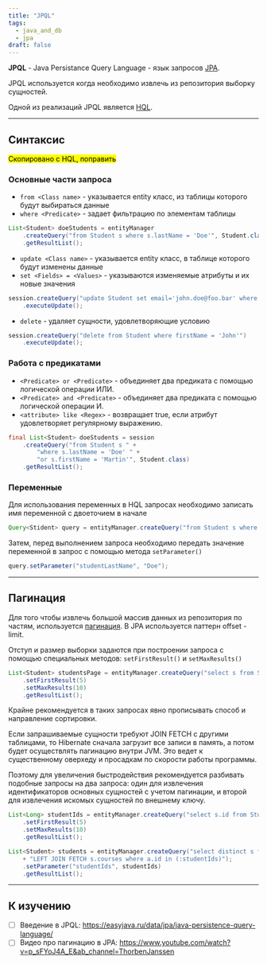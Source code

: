 ```yaml
---
title: "JPQL"
tags:
  - java_and_db
  - jpa
draft: false
---
```


**JPQL** - Java Persistance Query Language - язык запросов [JPA](jpa.md).

JPQL используется когда необходимо извлечь из репозитория выборку сущностей.

Одной из реализаций JPQL является [HQL](../external_lib/hql.md).

---
## Синтаксис

<mark>Скопировано с HQL, поправить</mark>

### Основные части запроса

- `from <Class name>` - указывается entity класс, из таблицы которого будут выбираться данные
- `where <Predicate>` - задает фильтрацию по элементам таблицы
```java
List<Student> doeStudents = entityManager
    .createQuery("from Student s where s.lastName = 'Doe'", Student.class)
    .getResultList();
```

- `update <Class name>` - указывается entity класс, в таблице которого будут изменены данные
- `set <Fields> = <Values>` - указываются изменяемые атрибуты и их новые значения

```java
session.createQuery("update Student set email='john.doe@foo.bar' where firstName = 'John'")
    .executeUpdate();
```

- `delete` - удаляет сущности, удовлетворяющие условию

```java
session.createQuery("delete from Student where firstName = 'John'")
    .executeUpdate();
```

### Работа с предикатами

- `<Predicate> or <Predicate>` - объединяет два предиката с помощью логической операции ИЛИ.
- `<Predicate> and <Predicate>` - объединяет два предиката с помощью логической операции И.
- `<attribute> like <Regex>` - возвращает true, если атрибут удовлетворяет регулярному выражению.

```java
final List<Student> doeStudents = session
    .createQuery("from Student s " +
        "where s.lastName = 'Doe' " +
        "or s.firstName = 'Martin'", Student.class)
    .getResultList();
```

### Переменные

Для использования переменных в HQL запросах необходимо записать имя переменной с двоеточием в начале

```java
Query<Stident> query = entityManager.createQuery("from Student s where s.lastName = :studentLastName");
```

Затем, перед выполнением запроса необходимо передать значение переменной в запрос с помощью метода `setParameter()`

```java
query.setParameter("studentLastName", "Doe");
```

---
## Пагинация

Для того чтобы извлечь большой массив данных из репозитория по частям, используется [пагинация](../spring/pagination_and_sorting.md). В JPA используется паттерн offset - limit.

Отступ и размер выборки задаются при построении запроса с помощью специальных методов: `setFirstResult()` и `setMaxResults()`

```java
List<Student> studentsPage = entityManager.createQuery("select s from Student s orderBy s.id asc", Student.class)
    .setFirstResult(5)
    .setMaxResults(10)
    .getResultList();
```

Крайне рекомендуется в таких запросах явно прописывать способ и направление сортировки.

Если запрашиваемые сущности требуют JOIN FETCH с другими таблицами, то Hibernate сначала загрузит все записи в память, а потом будет осуществлять пагинацию внутри JVM. Это ведет к существенному оверхеду и просадкам по скорости работы программы.

Поэтому для увеличения быстродействия рекомендуется разбивать подобные запросы на два запроса: один для извлечения идентификаторов основных сущностей с учетом пагинации, и второй для извлечения искомых сущностей по внешнему ключу.

```java
List<Long> studentIds = entityManager.createQuery("select s.id from Student s orderBy s.id asc", Long.class)
    .setFirstResult(5)
    .setMaxResults(10)
    .getResultList();

List<Student> students = entityManager.createQuery("select distinct s from Student s "
    + "LEFT JOIN FETCH s.courses where a.id in (:studentIds)");
    .setParameter("studentIds", studentIds)
    .getResultList();
```

---
## К изучению

- [ ] Введение в JPQL: https://easyjava.ru/data/jpa/java-persistence-query-language/
- [ ] Видео про пагинацию в JPA: https://www.youtube.com/watch?v=p_sFYoJ4A_E&ab_channel=ThorbenJanssen